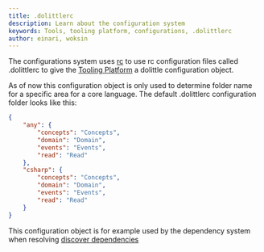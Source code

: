 ```yaml
---
title: .dolittlerc
description: Learn about the configuration system
keywords: Tools, tooling platform, configurations, .dolittlerc
author: einari, woksin
---
```


The configurations system uses [rc](https://www.npmjs.com/package/rc) to use rc configuration files called .dolittlerc to give the [Tooling Platform](../..) a dolittle configuration object.

As of now this configuration object is only used to determine folder name for a specific area for a core language. The default .dolittlerc configuration folder looks like this:

```json
{
    "any": {
        "concepts": "Concepts",
        "domain": "Domain",
        "events": "Events",
        "read": "Read"
    },
    "csharp": {
        "concepts": "Concepts",
        "domain": "Domain",
        "events": "Events",
        "read": "Read"
    }
}
```

This configuration object is for example used by the dependency system when resolving [discover dependencies](../../dependencies/discover_dependency)